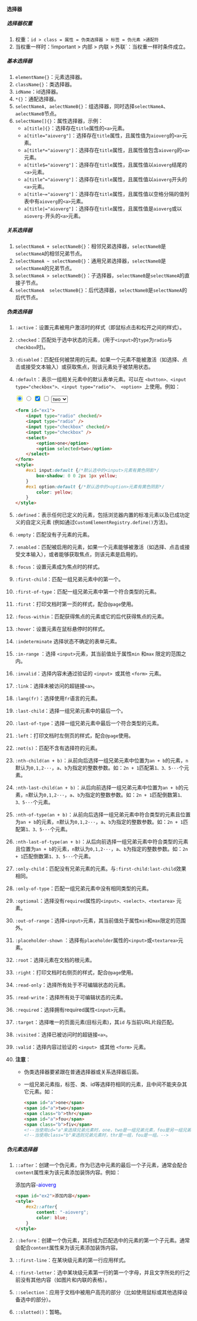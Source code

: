 #### 选择器

##### 选择器权重

1. 权重：`id > class = 属性 = 伪类选择器 > 标签 = 伪元素 >通配符`
2. 当权重一样时：!important > 内部 > 内联 > 外联`：当权重一样时条件成立。

##### 基本选择器

1. `elementName{}`：元素选择器。
2. `className{}`：类选择器。
3. `idName`：id选择器。
4. `*{}`：通配选择器。
5. `selectNameA, aelectNameB{}`：组选择器，同时选择`selectNameA`、` aelectNameB`节点。
6. `selectName[]{}`：属性选择器，示例：
   - `a[title]{}`：选择存在`title`属性的`<a>`元素。
   - `a[title="aioverg"]`：选择存在`title`属性，且属性值为`aioverg`的`<a>`元素。
   - `a[title*="aioverg"]`：选择存在`title`属性，且属性值包含`aioverg`的`<a>`元素。
   - `a[title$="aioverg"]`：选择存在`title`属性，且属性值以`aioverg`结尾的`<a>`元素。
   - `a[title^="aioverg"]`：选择存在`title`属性，且属性值以`aioverg`开头的`<a>`元素。
   - `a[title~="aioverg"]`：选择存在`title`属性，且属性值以空格分隔的值列表中有`aioverg`的`<a>`元素。
   - `a[title|="aioverg"]`：选择存在`title`属性，且属性值是`aioverg`或以`aioverg-`开头的`<a>`元素。

##### 关系选择器

1. `selectNameA + selectNameB{}`：相邻兄弟选择器，`selectNameB`是`selectNameA`的相邻兄弟节点。
2. `selectNameA ~ selectNameB{}`：通用兄弟选择器，`selectNameB`是`selectNameA`的兄弟节点。
3. `selectNameA > selectNameB{}`：子选择器，`selectNameB`是`selectNameA`的直接子节点。
4. `selectNameA  selectNameB{}`：后代选择器，`selectNameB`是`selectNameA`的后代节点。

##### 伪类选择器

1. `:active`：设置元素被用户激活时的样式（即鼠标点击和松开之间的样式）。

2. `:checked`：匹配处于选中状态的元素，(用于`<input>`的`type`为`radio`与`checkbox`时)。

3. `:disabled`：匹配任何被禁用的元素。如果一个元素不能被激活（如选择、点击或接受文本输入）或获取焦点，则该元素处于被禁用状态。

4. `:default`：表示一组相关元素中的默认表单元素。可以在 `<button>、<input type="checkbox">、<input type="radio">、 <option> `上使用。例如：

   <form id="ex1">
       <input type="radio" checked/>
       <input type="radio" />
       <input type="checkbox" checked/>
       <input type="checkbox" />
       <select>
           <option>one</option>
           <option selected>two</option>
       </select>
   </form>
   <style>
       #ex1 input:default {
           box-shadow: 0 0 2px 1px yellow;
       }
       #ex1 option:default {
           color: yellow;
       }
   </style>

   ```html
   <form id="ex1">
       <input type="radio" checked/>
       <input type="radio" />
       <input type="checkbox" checked/>
       <input type="checkbox" />
       <select>
           <option>one</option>
           <option selected>two</option>
       </select>
   </form>
   <style>
       #ex1 input:default {/*默认选中的<input>元素有黄色阴影*/
           box-shadow: 0 0 2px 1px yellow;
       }
       #ex1 option:default {/*默认选中的<option>元素有黄色阴影*/
           color: yellow;
       }
   </style>
   ```

   

5. `:defined`：表示任何已定义的元素，包括浏览器内置的标准元素以及已成功定义的自定义元素 (例如通过`CustomElementRegistry.define()`方法)。

6. `:empty`：匹配没有子元素的元素。

7. `:enabled`：匹配被启用的元素，如果一个元素能够被激活（如选择、点击或接受文本输入），或者能够获取焦点，则该元素是启用的。

8. `:focus`：设置元素成为焦点时的样式。

9. `:first-child`：匹配一组兄弟元素中的第一个。

10. `:first-of-type`：匹配一组兄弟元素中第一个符合类型的元素。

11. `:first`：打印文档时第一页的样式，配合`@page`使用。

12. `:focus-within`：匹配获得焦点的元素或它的后代获得焦点的元素。

13. `:hover`：设置元素在鼠标悬停时的样式。

14. `:indeterminate` 选择状态不确定的表单元素。

15. `:in-range` ：选择 `<input>`元素，其当前值处于属性`min` 和`max` 限定的范围之内。

16. `:invalid`：选择内容未通过验证的 `<input> `或其他 `<form>` 元素。

17. `:link`：选择未被访问的超链接`<a>`。

18. `:lang(fr)`：选择使用`fr`语言的元素。

19. `:last-child`：选择一组兄弟元素中的最后一个。

20. `:last-of-type`：选择一组兄弟元素中最后一个符合类型的元素。

21. `:left`：打印文档时左侧页的样式，配合`@page`使用。

22. `:not(s)`：匹配不含有选择符的元素。

23. `:nth-child(an + b)`：从前向后选择一组兄弟元素中位置为`an + b`的元素，`n`默认为`0,1,2···`，`a`、`b`为指定的整数参数。如：`2n + 1`匹配第`1、3、5···`个元素。

24. `:nth-last-child(an + b)`：从后向前选择一组兄弟元素中位置为`an + b`的元素，`n`默认为`0,1,2···`，`a`、`b`为指定的整数参数。如：`2n + 1`匹配倒数第`1、3、5···`个元素。

25. `:nth-of-type(an + b)`：从前向后选择一组兄弟元素中符合类型的元素且位置为`an + b`的元素，`n`默认为`0,1,2···`，`a`、`b`为指定的整数参数。如：`2n + 1`匹配第`1、3、5···`个元素。

26. `:nth-last-of-type(an + b)`：从后向前选择一组兄弟元素中符合类型的元素且位置为`an + b`的元素，`n`默认为`0,1,2···`，`a`、`b`为指定的整数参数。如：`2n + 1`匹配倒数第`1、3、5···`个元素。

27. `:only-child`：匹配没有兄弟元素的元素。与`:first-child:last-child`效果相同。

28. `:only-of-type`：匹配一组兄弟元素中没有相同类型的元素。

29. `:optiomal`：选择没有`required`属性的`<input>、<select>、<textarea>` 元素。

30. `:out-of-range`：选择`<input>`元素，其当前值处于属性`min`和`max`限定的范围外。

31. `:placeholder-shown` ：选择有`placeholder`属性的`<input>`或`<textarea>`元素。

32. `:root`：选择元素在文档的根元素。

33. `:right`：打印文档时右侧页的样式，配合`@page`使用。

34. `:read-only`：选择所有处于不可编辑状态的元素。

35. `:read-write`：选择所有处于可编辑状态的元素。

36. `:required`：选择拥有required属性`<input>`元素。

37. `:target`：选择唯一的页面元素(目标元素)，其`id` 与当前URL片段匹配。

38. `:visited`：选择已被访问时的超链接`<a>`。

39. `:valid`：选择内容过验证的 `<input> `或其他 `<form>` 元素。

40. **注意**：

    - 伪类选择器要紧跟在普通选择器或关系选择器后面。

    - 一组兄弟元素指，标签、类、id等选择符相同的元素，且中间不能夹杂其它元素。如：

      ```html
      <span id="a">one</span>
      <span id="a">two</span>
      <span class="b">thr</span>
      <span id="a">fou</span>
      <span class="b">fiv</span>
      <!--当使用id="a"来选择兄弟元素时，one，two是一组兄弟元素，fou是另一组兄弟元素。-->
      <!--当使用class="b"来选则兄弟元素时，thr是一组，fou是一组。-->
      ```

      

##### 伪元素选择器

1. `::after`：创建一个伪元素，作为已选中元素的最后一个子元素，通常会配合`content`属性来为该元素添加装饰内容。例如：

   <span id="ex2">添加内容</span>
   <style>
       #ex2::after{
           content: "-aioverg";
           color: blue;
       }
   </style>

   ```html
   <span id="ex2">添加内容</span>
   <style>
       #ex2::after{
           content: "-aioverg";
           color: blue;
       }
   </style>
   ```

2. `::before`：创建一个伪元素，其将成为匹配选中的元素的第一个子元素。通常会配合`content`属性来为该元素添加装饰内容。

3. `::first-line`：在某块级元素的第一行应用样式。

4. `::first-letter`：选中某块级元素第一行的第一个字母，并且文字所处的行之前没有其他内容（如图片和内联的表格）。

5. `::selection`：应用于文档中被用户高亮的部分（比如使用鼠标或其他选择设备选中的部分）。

6. `::slotted()`：暂略。